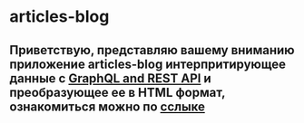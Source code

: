 # articles-blog
## Приветствую, представляю вашему вниманию приложение articles-blog интерпритирующее данные с [GraphQL and REST API](https://gorest.co.in/) и преобразующее ее в HTML формат, ознакомиться можно по [сслыке](https://rshuva1ov.github.io/ITSOFT-project/)

